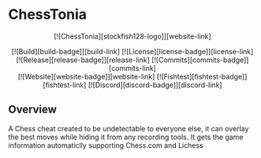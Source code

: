# ChessTonia
<div align="center">

  [![ChessTonia][stockfish128-logo]][website-link]

  [![Build][build-badge]][build-link]
  [![License][license-badge]][license-link]
  <br>
  [![Release][release-badge]][release-link]
  [![Commits][commits-badge]][commits-link]
  <br>
  [![Website][website-badge]][website-link]
  [![Fishtest][fishtest-badge]][fishtest-link]
  [![Discord][discord-badge]][discord-link]

</div>


## Overview

A Chess cheat created to be undetectable to everyone else, it can overlay the best moves while hiding it from any recording tools. It gets the game information automaticlly supporting Chess.com and Lichess
